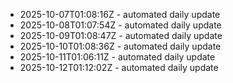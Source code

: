 - 2025-10-07T01:08:16Z - automated daily update
- 2025-10-08T01:07:54Z - automated daily update
- 2025-10-09T01:08:47Z - automated daily update
- 2025-10-10T01:08:36Z - automated daily update
- 2025-10-11T01:06:11Z - automated daily update
- 2025-10-12T01:12:02Z - automated daily update
